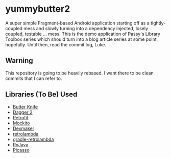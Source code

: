 # yummybutter2

A super simple Fragment-based Android application starting off as a
tightly-coupled mess and slowly turning into a dependency injected, losely
coupled, testable ... mess. This is the demo application of Passy's Library
Toolbox series which should turn into a blog article series at some point,
hopefully. Until then, read the commit log, Luke.

## Warning

This repository is going to be heavily rebased. I want there to be clean commits
that I can refer to.

## Libraries (To Be) Used

- [Butter Knife](http://jakewharton.github.io/butterknife/)
- [Dagger 2](https://github.com/google/dagger)
- [Retrofit](https://github.com/square/retrofit)
- [Mockito](https://code.google.com/p/mockito)
- [Dexmaker](https://code.google.com/p/dexmaker)
- [retrolambda](https://github.com/orfjackal/retrolambda)
- [gradle-retrolambda](https://github.com/evant/gradle-retrolambda)
- [RxJava](https://github.com/Netflix/RxJava)
- [Picasso](https://square.github.io/picasso/)
